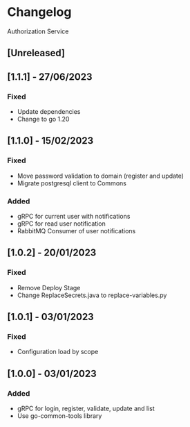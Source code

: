 # Changelog
Authorization Service

## [Unreleased]

## [1.1.1] - 27/06/2023
### Fixed
- Update dependencies
- Change to go 1.20

## [1.1.0] - 15/02/2023
### Fixed
- Move password validation to domain (register and update)
- Migrate postgresql client to Commons
### Added
- gRPC for current user with notifications
- gRPC for read user notification
- RabbitMQ Consumer of user notifications

## [1.0.2] - 20/01/2023
### Fixed
- Remove Deploy Stage
- Change ReplaceSecrets.java to replace-variables.py

## [1.0.1] - 03/01/2023
### Fixed
- Configuration load by scope

## [1.0.0] - 03/01/2023
### Added
- gRPC for login, register, validate, update and list
- Use go-common-tools library